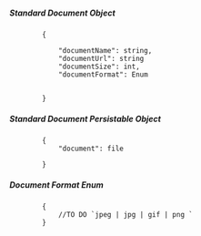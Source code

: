##### Standard Document Object

            {
                
                "documentName": string,
                "documentUrl": string
                "documentSize": int,
                "documentFormat": Enum
				
				
            }

##### Standard Document Persistable Object

            {
                "document": file
				
            }

##### Document Format Enum
			{
				//TO DO `jpeg | jpg | gif | png `
			}
            
